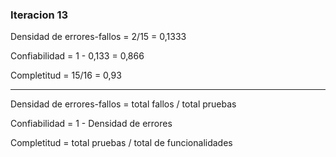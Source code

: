 ### Iteracion 13

Densidad de errores-fallos = 2/15 = 0,1333 

Confiabilidad = 1 - 0,133 = 0,866

Completitud = 15/16 = 0,93

_________

Densidad de errores-fallos = total fallos / total pruebas 

Confiabilidad = 1 - Densidad de errores

Completitud = total pruebas / total de funcionalidades
